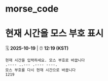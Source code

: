 # morse_code
# 현재 시간을 모스 부호 표시
<!-- MORSE_TIME_START -->
🗓️ **2025-10-19** | ⏰ **12:19 (KST)**

```
현재 시간을 입력하세요. 모스 부호로 바꿉니다
.---- ..--- .---- ----.
모스 부호를 다시 현재 시간으로 바꿉니다
1219
```
<!-- MORSE_TIME_END -->
